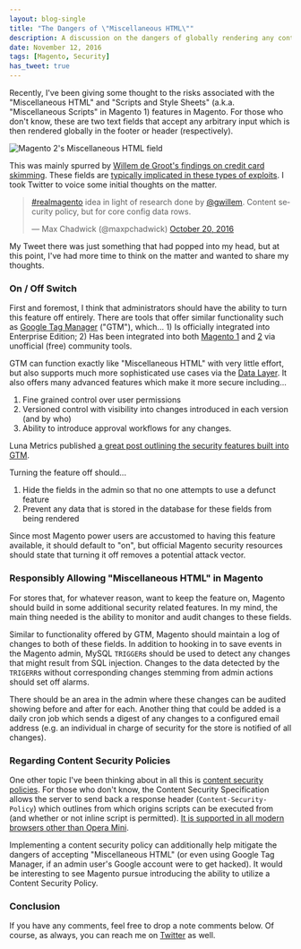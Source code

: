 ```yaml
---
layout: blog-single
title: "The Dangers of \"Miscellaneous HTML\""
description: A discussion on the dangers of globally rendering any content from a text area in the admin
date: November 12, 2016
tags: [Magento, Security]
has_tweet: true
---
```


Recently, I've been giving some thought to the risks associated with the "Miscellaneous HTML" and "Scripts and Style Sheets" (a.k.a. "Miscellaneous Scripts" in Magento 1) features in Magento. For those who don't know, these are two text fields that accept any arbitrary input which is then rendered globally in the footer or header (respectively).

<img
  src="/img/blog/dangers-of-miscellaneous-html/magento-2-miscellaneous-html_2@1x.jpg"
  srcset="/img/blog/dangers-of-miscellaneous-html/magento-2-miscellaneous-html_2@1x.jpg 1x, /img/blog/dangers-of-miscellaneous-html/magento-2-miscellaneous-html_2@2x.jpg 2x"
  alt="Magento 2's Miscellaneous HTML field">
  
This was mainly spurred by [Willem de Groot's findings on credit card skimming](http://gwillem.gitlab.io/2016/10/11/5900-online-stores-found-skimming/). These fields are [typically implicated in these types of exploits](https://productforums.google.com/forum/#!msg/webmasters/aCMWg2CkGuc/bojnf5bAMFkJ). I took Twitter to voice some initial thoughts on the matter.

<blockquote class="twitter-tweet" data-lang="en"><p lang="en" dir="ltr"><a href="https://twitter.com/hashtag/realmagento?src=hash">#realmagento</a> idea in light of research done by <a href="https://twitter.com/gwillem">@gwillem</a>. Content security policy, but for core config data rows.</p>&mdash; Max Chadwick (@maxpchadwick) <a href="https://twitter.com/maxpchadwick/status/789066489139716096">October 20, 2016</a></blockquote>

My Tweet there was just something that had popped into my head, but at this point, I've had more time to think on the matter and wanted to share my thoughts.

<!-- excerpt_separator -->

### On / Off Switch

First and foremost, I think that administrators should have the ability to turn this feature off entirely. There are tools that offer similar functionality such as [Google Tag Manager](https://www.google.com/analytics/tag-manager/) ("GTM"), which... 1) Is officially integrated into Enterprise Edition; 2) Has been integrated into both [Magento 1](https://github.com/CVM/Magento_GoogleTagManager) and [2](https://github.com/magepal/magento2-googletagmanager) via unofficial (free) community tools. 

GTM can function exactly like "Miscellaneous HTML" with very little effort, but also supports much more sophisticated use cases via the [Data Layer](https://developers.google.com/tag-manager/devguide). It also offers many advanced features which make it more secure including...

1. Fine grained control over user permissions
2. Versioned control with visibility into changes introduced in each version (and by who)
3. Ability to introduce approval workflows for any changes.

Luna Metrics published [a great post outlining the security features built into GTM](http://www.lunametrics.com/blog/2015/06/02/google-tag-manager-security-risks/).

Turning the feature off should...

1. Hide the fields in the admin so that no one attempts to use a defunct feature
2. Prevent any data that is stored in the database for these fields from being rendered

Since most Magento power users are accustomed to having this feature available, it should default to "on", but official Magento security resources should state that turning it off removes a potential attack vector.

### Responsibly Allowing "Miscellaneous HTML" in Magento

For stores that, for whatever reason, want to keep the feature on, Magento should build in some additional security related features. In my mind, the main thing needed is the ability to monitor and audit changes to these fields.

Similar to functionality offered by GTM, Magento should maintain a log of changes to both of these fields. In addition to hooking in to save events in the Magento admin, MySQL `TRIGGER`s should be used to detect any changes that might result from SQL injection. Changes to the data detected by the `TRIGERR`s without corresponding changes stemming from admin actions should set off alarms.

There should be an area in the admin where these changes can be audited showing before and after for each. Another thing that could be added is a daily cron job which sends a digest of any changes to a configured email address (e.g. an individual in charge of security for the store is notified of all changes).

### Regarding Content Security Policies

One other topic I've been thinking about in all this is [content security policies](https://developer.mozilla.org/en-US/docs/Web/Security/CSP). For those who don't know, the Content Security Specification allows the server to send back a response header (`Content-Security-Policy`) which outlines from which origins scripts can be executed from (and whether or not inline script is permitted). [It is supported in all modern browsers other than Opera Mini](http://caniuse.com/#feat=contentsecuritypolicy).

Implementing a content security policy can additionally help mitigate the dangers of accepting "Miscellaneous HTML" (or even using Google Tag Manager, if an admin user's Google account were to get hacked). It would be interesting to see Magento pursue introducing the ability to utilize a Content Security Policy. 

### Conclusion

If you have any comments, feel free to drop a note comments below. Of course, as always, you can reach me on [Twitter](http://twitter.com/maxpchadwick) as well.
